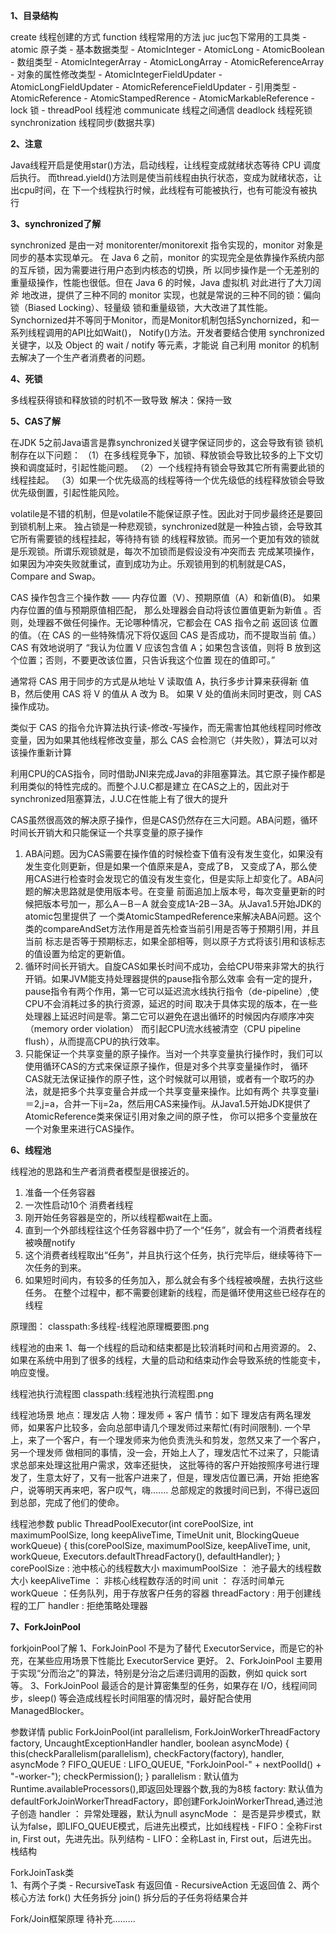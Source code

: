 **1、目录结构**

  create  线程创建的方式
  function 线程常用的方法
  juc juc包下常用的工具类 
     - atomic 原子类
          - 基本数据类型
              - AtomicInteger
              - AtomicLong
              - AtomicBoolean
          - 数组类型
              - AtomicIntegerArray
              - AtomicLongArray
              - AtomicReferenceArray
          - 对象的属性修改类型
              - AtomicIntegerFieldUpdater
              - AtomicLongFieldUpdater
              - AtomicReferenceFieldUpdater
          - 引用类型
              - AtomicReference
              - AtomicStampedRerence
              - AtomicMarkableReference 
     - lock 锁
     - threadPool 线程池
  communicate 线程之间通信
  deadlock 线程死锁
  synchronization 线程同步(数据共享)
  
**2、注意**  

   Java线程开启是使用star()方法，启动线程，让线程变成就绪状态等待 CPU 调度后执行。
 而thread.yield()方法则是使当前线程由执行状态，变成为就绪状态，让出cpu时间，在
 下一个线程执行时候，此线程有可能被执行，也有可能没有被执行
 
**3、synchronized了解**

   synchronized 是由一对 monitorenter/monitorexit 指令实现的，monitor 对象是同步的基本实现单元。
 在 Java 6 之前，monitor 的实现完全是依靠操作系统内部的互斥锁，因为需要进行用户态到内核态的切换，所
 以同步操作是一个无差别的重量级操作，性能也很低。但在 Java 6 的时候，Java 虚拟机 对此进行了大刀阔斧
 地改进，提供了三种不同的 monitor 实现，也就是常说的三种不同的锁：偏向锁（Biased Locking）、轻量级
 锁和重量级锁，大大改进了其性能。
    Synchornized并不等同于Monitor，而是Monitor机制包括Synchornized，和一系列线程调用的API比如Wait()，
  Notify()方法。开发者要结合使用 synchronized 关键字，以及 Object 的 wait / notify 等元素，才能说
  自己利用 monitor 的机制去解决了一个生产者消费者的问题。
 
  **4、死锁**
  
  多线程获得锁和释放锁的时机不一致导致
  解决：保持一致
  
  **5、CAS了解**
  
   在JDK 5之前Java语言是靠synchronized关键字保证同步的，这会导致有锁
   锁机制存在以下问题：
   （1）在多线程竞争下，加锁、释放锁会导致比较多的上下文切换和调度延时，引起性能问题。
   （2）一个线程持有锁会导致其它所有需要此锁的线程挂起。
   （3）如果一个优先级高的线程等待一个优先级低的线程释放锁会导致优先级倒置，引起性能风险。
  
   volatile是不错的机制，但是volatile不能保证原子性。因此对于同步最终还是要回到锁机制上来。
  独占锁是一种悲观锁，synchronized就是一种独占锁，会导致其它所有需要锁的线程挂起，等待持有锁
  的线程释放锁。而另一个更加有效的锁就是乐观锁。所谓乐观锁就是，每次不加锁而是假设没有冲突而去
  完成某项操作，如果因为冲突失败就重试，直到成功为止。乐观锁用到的机制就是CAS，Compare and Swap。
  
   CAS 操作包含三个操作数 —— 内存位置（V）、预期原值（A）和新值(B)。 如果内存位置的值与预期原值相匹配，
 那么处理器会自动将该位置值更新为新值 。否则，处理器不做任何操作。无论哪种情况，它都会在 CAS 指令之前
 返回该 位置的值。（在 CAS 的一些特殊情况下将仅返回 CAS 是否成功，而不提取当前 值。）CAS 有效地说明了
 “我认为位置 V 应该包含值 A；如果包含该值，则将 B 放到这个位置；否则，不要更改该位置，只告诉我这个位置
 现在的值即可。”
   
   通常将 CAS 用于同步的方式是从地址 V 读取值 A，执行多步计算来获得新 值 B，然后使用 CAS 将 V 的值从 A 改为 B。
 如果 V 处的值尚未同时更改，则 CAS 操作成功。
   
   类似于 CAS 的指令允许算法执行读-修改-写操作，而无需害怕其他线程同时修改变量，因为如果其他线程修改变量，那么 CAS 
 会检测它（并失败），算法可以对该操作重新计算
 
   利用CPU的CAS指令，同时借助JNI来完成Java的非阻塞算法。其它原子操作都是利用类似的特性完成的。而整个J.U.C都是建立
 在CAS之上的，因此对于synchronized阻塞算法，J.U.C在性能上有了很大的提升
 
 CAS虽然很高效的解决原子操作，但是CAS仍然存在三大问题。ABA问题，循环时间长开销大和只能保证一个共享变量的原子操作
  1.  ABA问题。因为CAS需要在操作值的时候检查下值有没有发生变化，如果没有发生变化则更新，但是如果一个值原来是A，变成了B，
  又变成了A，那么使用CAS进行检查时会发现它的值没有发生变化，但是实际上却变化了。ABA问题的解决思路就是使用版本号。在变量
  前面追加上版本号，每次变量更新的时候把版本号加一，那么A－B－A 就会变成1A-2B－3A。从Java1.5开始JDK的atomic包里提供了
  一个类AtomicStampedReference来解决ABA问题。这个类的compareAndSet方法作用是首先检查当前引用是否等于预期引用，并且当前
  标志是否等于预期标志，如果全部相等，则以原子方式将该引用和该标志的值设置为给定的更新值。
  2. 循环时间长开销大。自旋CAS如果长时间不成功，会给CPU带来非常大的执行开销。如果JVM能支持处理器提供的pause指令那么效率
  会有一定的提升，pause指令有两个作用，第一它可以延迟流水线执行指令（de-pipeline）,使CPU不会消耗过多的执行资源，延迟的时间
  取决于具体实现的版本，在一些处理器上延迟时间是零。第二它可以避免在退出循环的时候因内存顺序冲突（memory order violation）
  而引起CPU流水线被清空（CPU pipeline flush），从而提高CPU的执行效率。
  3. 只能保证一个共享变量的原子操作。当对一个共享变量执行操作时，我们可以使用循环CAS的方式来保证原子操作，但是对多个共享变量操作时，
  循环CAS就无法保证操作的原子性，这个时候就可以用锁，或者有一个取巧的办法，就是把多个共享变量合并成一个共享变量来操作。比如有两个
  共享变量i＝2,j=a，合并一下ij=2a，然后用CAS来操作ij。从Java1.5开始JDK提供了AtomicReference类来保证引用对象之间的原子性，
  你可以把多个变量放在一个对象里来进行CAS操作。
  
  **6、线程池**
  
  线程池的思路和生产者消费者模型是很接近的。
  1. 准备一个任务容器
  2. 一次性启动10个 消费者线程
  3. 刚开始任务容器是空的，所以线程都wait在上面。
  4. 直到一个外部线程往这个任务容器中扔了一个“任务”，就会有一个消费者线程被唤醒notify
  5. 这个消费者线程取出“任务”，并且执行这个任务，执行完毕后，继续等待下一次任务的到来。
  6. 如果短时间内，有较多的任务加入，那么就会有多个线程被唤醒，去执行这些任务。
  在整个过程中，都不需要创建新的线程，而是循环使用这些已经存在的线程
  
  原理图：
  classpath:多线程-线程池原理概要图.png
  
  线程池的由来
  1、每一个线程的启动和结束都是比较消耗时间和占用资源的。
  2、如果在系统中用到了很多的线程，大量的启动和结束动作会导致系统的性能变卡，响应变慢。
  
  线程池执行流程图
  classpath:线程池执行流程图.png
  
  线程池场景
  地点：理发店
  人物：理发师 + 客户
  情节：如下
   理发店有两名理发师，如果客户比较多，会向总部申请几个理发师过来帮忙(有时间限制).
    一个早上，来了一个客户，有一个理发师来为他负责洗头和剪发，忽然又来了一个客户，另一个理发师
  做相同的事情，没一会，开始上人了，理发店忙不过来了，只能请求总部来处理这批用户需求，效率还挺快，
  这批等待的客户开始按照序号进行理发了，生意太好了，又有一批客户进来了，但是，理发店位置已满，开始
  拒绝客户，说等明天再来吧，客户叹气，嗨.......
    总部规定的救援时间已到，不得已返回到总部，完成了他们的使命。
  
  线程池参数
  public ThreadPoolExecutor(int corePoolSize,
                            int maximumPoolSize,
                            long keepAliveTime,
                            TimeUnit unit,
                            BlockingQueue<Runnable> workQueue) {
      this(corePoolSize, maximumPoolSize, keepAliveTime, unit, workQueue,
           Executors.defaultThreadFactory(), defaultHandler);
  }  
  corePoolSize : 池中核心的线程数大小
  maximumPoolSize ： 池子最大的线程数大小
  keepAliveTime ： 非核心线程数存活的时间
  unit ： 存活时间单元
  workQueue ：任务队列，用于存放客户任务的容器
  threadFactory : 用于创建线程的工厂
  handler : 拒绝策略处理器  
  
  **7、ForkJoinPool**
  
  forkjoinPool了解
   1、ForkJoinPool 不是为了替代 ExecutorService，而是它的补充，在某些应用场景下性能比 ExecutorService 更好。
   2、ForkJoinPool 主要用于实现“分而治之”的算法，特别是分治之后递归调用的函数，例如 quick sort 等。
   3、ForkJoinPool 最适合的是计算密集型的任务，如果存在 I/O，线程间同步，sleep() 等会造成线程长时间阻塞的情况时，最好配合使用 ManagedBlocker。

  
  参数详情
  public ForkJoinPool(int parallelism,
                          ForkJoinWorkerThreadFactory factory,
                          UncaughtExceptionHandler handler,
                          boolean asyncMode) {
          this(checkParallelism(parallelism),
               checkFactory(factory),
               handler,
               asyncMode ? FIFO_QUEUE : LIFO_QUEUE,
               "ForkJoinPool-" + nextPoolId() + "-worker-");
          checkPermission();
      }
  parallelism : 默认值为 Runtime.availableProcessors(),即返回处理器个数,我的为8核
  factory: 默认值为defaultForkJoinWorkerThreadFactory，即创建ForkJoinWorkerThread,通过池子创造
  handler ： 异常处理器，默认为null
  asyncMode ： 是否是异步模式，默认为false，即LIFO_QUEUE模式，后进先出模式，比如线程栈
    - FIFO：全称First in, First out，先进先出。队列结构
    - LIFO：全称Last in, First out，后进先出。  栈结构
    
  
  ForkJoinTask类  
   1、有两个子类
    - RecursiveTask  有返回值
    - RecursiveAction 无返回值
   2、两个核心方法
      fork() 大任务拆分
      join() 拆分后的子任务将结果合并
      
  
   Fork/Join框架原理
   待补充.........
      
    
     
    